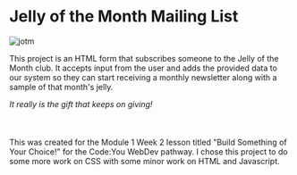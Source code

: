 # Jelly of the Month Mailing List

![jotm](https://github.com/user-attachments/assets/d4a4f593-2f34-47f4-a027-0f3a06874f3c)

This project is an HTML form that subscribes someone to the Jelly of the Month club.  It accepts input from the user and adds the provided data to our system so they can start receiving a monthly newsletter along with a sample of that month's jelly.

<em> It really is the gift that keeps on giving! </em>
<br><br><br><br>
This was created for the Module 1 Week 2 lesson titled "Build Something of Your Choice!" for the Code:You WebDev pathway.  I chose this project to do some more work on CSS with some minor work on HTML and Javascript.
